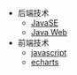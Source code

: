 * 后端技术
  * [JavaSE](backstage/JavaSE/)
  * [Java Web](backstage/Java%20Web/)
* 前端技术
  * [javascript](frontstage/javascript/)
  * [echarts](frontstage/echarts/)
